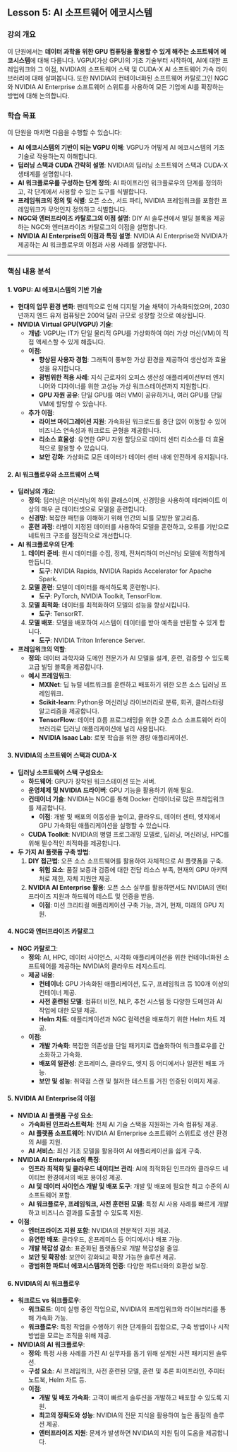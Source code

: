 ## **Lesson 5: AI 소프트웨어 에코시스템**

### **강의 개요**

이 단원에서는 **데이터 과학을 위한 GPU 컴퓨팅을 활용할 수 있게 해주는 소프트웨어 에코시스템**에 대해 다룹니다. VGPU(가상 GPU)의 기초 기술부터 시작하여, AI에 대한 프레임워크와 그 이점, NVIDIA의 소프트웨어 스택 및 CUDA-X AI 소프트웨어 가속 라이브러리에 대해 살펴봅니다. 또한 NVIDIA의 컨테이너화된 소프트웨어 카탈로그인 NGC와 NVIDIA AI Enterprise 소프트웨어 스위트를 사용하여 모든 기업에 AI를 확장하는 방법에 대해 논의합니다.

### **학습 목표**

이 단원을 마치면 다음을 수행할 수 있습니다:

- **AI 에코시스템의 기반이 되는 VGPU 이해**: VGPU가 어떻게 AI 에코시스템의 기초 기술로 작용하는지 이해합니다.
- **딥러닝 스택과 CUDA 간략히 설명**: NVIDIA의 딥러닝 소프트웨어 스택과 CUDA-X 생태계를 설명합니다.
- **AI 워크플로우를 구성하는 단계 정의**: AI 파이프라인 워크플로우의 단계를 정의하고, 각 단계에서 사용할 수 있는 도구를 식별합니다.
- **프레임워크의 정의 및 식별**: 오픈 소스, 서드 파티, NVIDIA 프레임워크를 포함한 프레임워크가 무엇인지 정의하고 식별합니다.
- **NGC와 엔터프라이즈 카탈로그의 이점 설명**: DIY AI 솔루션에서 빌딩 블록을 제공하는 NGC와 엔터프라이즈 카탈로그의 이점을 설명합니다.
- **NVIDIA AI Enterprise의 이점과 특징 설명**: NVIDIA AI Enterprise와 NVIDIA가 제공하는 AI 워크플로우의 이점과 사용 사례를 설명합니다.

---

### **핵심 내용 분석**

#### **1. VGPU: AI 에코시스템의 기반 기술**

- **현대의 업무 환경 변화**: 팬데믹으로 인해 디지털 기술 채택이 가속화되었으며, 2030년까지 엔드 유저 컴퓨팅은 200억 달러 규모로 성장할 것으로 예상됩니다.
- **NVIDIA Virtual GPU(VGPU) 기술**:
  - **개념**: VGPU는 IT가 단일 물리적 GPU를 가상화하여 여러 가상 머신(VM)이 직접 액세스할 수 있게 해줍니다.
  - **이점**:
    - **향상된 사용자 경험**: 그래픽이 풍부한 가상 환경을 제공하여 생산성과 효율성을 유지합니다.
    - **광범위한 적용 사례**: 지식 근로자의 오피스 생산성 애플리케이션부터 엔지니어와 디자이너를 위한 고성능 가상 워크스테이션까지 지원합니다.
    - **GPU 자원 공유**: 단일 GPU를 여러 VM이 공유하거나, 여러 GPU를 단일 VM에 할당할 수 있습니다.
  - **추가 이점**:
    - **라이브 마이그레이션 지원**: 가속화된 워크로드를 중단 없이 이동할 수 있어 비즈니스 연속성과 워크로드 균형을 제공합니다.
    - **리소스 효율성**: 유연한 GPU 자원 할당으로 데이터 센터 리소스를 더 효율적으로 활용할 수 있습니다.
    - **보안 강화**: 가상화로 모든 데이터가 데이터 센터 내에 안전하게 유지됩니다.

#### **2. AI 워크플로우와 소프트웨어 스택**

- **딥러닝의 개요**:
  - **정의**: 딥러닝은 머신러닝의 하위 클래스이며, 신경망을 사용하여 테라바이트 이상의 매우 큰 데이터셋으로 모델을 훈련합니다.
  - **신경망**: 복잡한 패턴을 이해하기 위해 인간의 뇌를 모방한 알고리즘.
  - **훈련 과정**: 라벨이 지정된 데이터를 사용하여 모델을 훈련하고, 오류를 기반으로 네트워크 구조를 점진적으로 개선합니다.
- **AI 워크플로우의 단계**:
  1. **데이터 준비**: 원시 데이터를 수집, 정제, 전처리하여 머신러닝 모델에 적합하게 만듭니다.
     - **도구**: NVIDIA Rapids, NVIDIA Rapids Accelerator for Apache Spark.
  2. **모델 훈련**: 모델이 데이터를 해석하도록 훈련합니다.
     - **도구**: PyTorch, NVIDIA Toolkit, TensorFlow.
  3. **모델 최적화**: 데이터를 최적화하여 모델의 성능을 향상시킵니다.
     - **도구**: TensorRT.
  4. **모델 배포**: 모델을 배포하여 시스템이 데이터를 받아 예측을 반환할 수 있게 합니다.
     - **도구**: NVIDIA Triton Inference Server.
- **프레임워크의 역할**:
  - **정의**: 데이터 과학자와 도메인 전문가가 AI 모델을 설계, 훈련, 검증할 수 있도록 고급 빌딩 블록을 제공합니다.
  - **예시 프레임워크**:
    - **MXNet**: 딥 뉴럴 네트워크를 훈련하고 배포하기 위한 오픈 소스 딥러닝 프레임워크.
    - **Scikit-learn**: Python용 머신러닝 라이브러리로 분류, 회귀, 클러스터링 알고리즘을 제공합니다.
    - **TensorFlow**: 데이터 흐름 프로그래밍을 위한 오픈 소스 소프트웨어 라이브러리로 딥러닝 애플리케이션에 널리 사용됩니다.
    - **NVIDIA Isaac Lab**: 로봇 학습을 위한 경량 애플리케이션.

#### **3. NVIDIA의 소프트웨어 스택과 CUDA-X**

- **딥러닝 소프트웨어 스택 구성요소**:
  - **하드웨어**: GPU가 장착된 워크스테이션 또는 서버.
  - **운영체제 및 NVIDIA 드라이버**: GPU 기능을 활용하기 위해 필요.
  - **컨테이너 기술**: NVIDIA는 NGC를 통해 Docker 컨테이너로 많은 프레임워크를 제공합니다.
    - **이점**: 개발 및 배포의 이동성을 높이고, 클라우드, 데이터 센터, 엣지에서 GPU 가속화된 애플리케이션을 실행할 수 있습니다.
  - **CUDA Toolkit**: NVIDIA의 병렬 프로그래밍 모델로, 딥러닝, 머신러닝, HPC를 위해 필수적인 최적화를 제공합니다.
- **두 가지 AI 플랫폼 구축 방법**:
  1. **DIY 접근법**: 오픈 소스 소프트웨어를 활용하여 자체적으로 AI 플랫폼을 구축.
     - **위험 요소**: 품질 보증과 검증에 대한 전담 리소스 부족, 현재의 GPU 아키텍처로 제한, 자체 지원만 제공.
  2. **NVIDIA AI Enterprise 활용**: 오픈 소스 실무를 활용하면서도 NVIDIA의 엔터프라이즈 지원과 하드웨어 테스트 및 인증을 받음.
     - **이점**: 미션 크리티컬 애플리케이션 구축 가능, 과거, 현재, 미래의 GPU 지원.

#### **4. NGC와 엔터프라이즈 카탈로그**

- **NGC 카탈로그**:
  - **정의**: AI, HPC, 데이터 사이언스, 시각화 애플리케이션을 위한 컨테이너화된 소프트웨어를 제공하는 NVIDIA의 클라우드 레지스트리.
  - **제공 내용**:
    - **컨테이너**: GPU 가속화된 애플리케이션, 도구, 프레임워크 등 100개 이상의 컨테이너 제공.
    - **사전 훈련된 모델**: 컴퓨터 비전, NLP, 추천 시스템 등 다양한 도메인과 AI 작업에 대한 모델 제공.
    - **Helm 차트**: 애플리케이션과 NGC 컬렉션을 배포하기 위한 Helm 차트 제공.
  - **이점**:
    - **개발 가속화**: 복잡한 의존성을 단일 패키지로 캡슐화하여 워크플로우를 간소화하고 가속화.
    - **배포의 일관성**: 온프레미스, 클라우드, 엣지 등 어디에서나 일관된 배포 가능.
    - **보안 및 성능**: 취약점 스캔 및 철저한 테스트를 거친 인증된 이미지 제공.

#### **5. NVIDIA AI Enterprise의 이점**

- **NVIDIA AI 플랫폼 구성 요소**:
  - **가속화된 인프라스트럭처**: 전체 AI 기술 스택을 지원하는 가속 컴퓨팅 제공.
  - **AI 플랫폼 소프트웨어**: NVIDIA AI Enterprise 소프트웨어 스위트로 생산 환경의 AI를 지원.
  - **AI 서비스**: 최신 기초 모델을 활용하여 AI 애플리케이션을 쉽게 구축.
- **NVIDIA AI Enterprise의 특징**:
  - **인프라 최적화 및 클라우드 네이티브 관리**: AI에 최적화된 인프라와 클라우드 네이티브 환경에서의 배포 용이성 제공.
  - **AI 및 데이터 사이언스 개발 및 배포 도구**: 개발 및 배포에 필요한 최고 수준의 AI 소프트웨어 포함.
  - **AI 워크플로우, 프레임워크, 사전 훈련된 모델**: 특정 AI 사용 사례를 빠르게 개발하고 비즈니스 결과를 도출할 수 있도록 지원.
- **이점**:
  - **엔터프라이즈 지원 포함**: NVIDIA의 전문적인 지원 제공.
  - **유연한 배포**: 클라우드, 온프레미스 등 어디에서나 배포 가능.
  - **개발 복잡성 감소**: 표준화된 플랫폼으로 개발 복잡성을 줄임.
  - **보안 및 확장성**: 보안이 강화되고 확장 가능한 솔루션 제공.
  - **광범위한 파트너 에코시스템과의 인증**: 다양한 파트너와의 호환성 보장.

#### **6. NVIDIA의 AI 워크플로우**

- **워크로드 vs 워크플로우**:
  - **워크로드**: 이미 실행 중인 작업으로, NVIDIA의 프레임워크와 라이브러리를 통해 가속화 가능.
  - **워크플로우**: 특정 작업을 수행하기 위한 단계들의 집합으로, 구축 방법이나 시작 방법을 모르는 조직을 위해 제공.
- **NVIDIA의 AI 워크플로우**:
  - **정의**: 특정 사용 사례를 가진 AI 실무자를 돕기 위해 설계된 사전 패키지된 솔루션.
  - **구성 요소**: AI 프레임워크, 사전 훈련된 모델, 훈련 및 추론 파이프라인, 주피터 노트북, Helm 차트 등.
  - **이점**:
    - **개발 및 배포 가속화**: 고객이 빠르게 솔루션을 개발하고 배포할 수 있도록 지원.
    - **최고의 정확도와 성능**: NVIDIA의 전문 지식을 활용하여 높은 품질의 솔루션 제공.
    - **엔터프라이즈 지원**: 문제가 발생하면 NVIDIA의 지원 팀이 도움을 제공합니다.